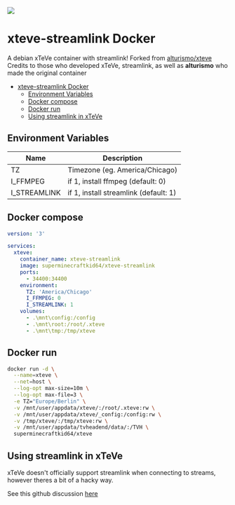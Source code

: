 ![](xTeVe_logo.PNG)

# xteve-streamlink Docker

A debian xTeVe container with streamlink!
Forked from [alturismo/xteve](https://github.com/alturismo/xteve)
Credits to those who developed xTeVe, streamlink, as well as **alturismo** who made the original container

- [xteve-streamlink Docker](#xteve-streamlink-docker)
  - [Environment Variables](#environment-variables)
  - [Docker compose](#docker-compose)
  - [Docker run](#docker-run)
  - [Using streamlink in xTeVe](#using-streamlink-in-xteve)


## Environment Variables

| Name | Description |
|---|---|
| TZ | Timezone (eg. America/Chicago)  |
| I_FFMPEG | if 1, install ffmpeg (default: 0) |
| I_STREAMLINK | if 1, install streamlink (default: 1) |


## Docker compose

```yaml
version: '3'

services:
  xteve:
    container_name: xteve-streamlink
    image: superminecraftkid64/xteve-streamlink
    ports:
      - 34400:34400
    environment:
      TZ: 'America/Chicago'
      I_FFMPEG: 0
      I_STREAMLINK: 1
    volumes:
      - .\mnt\config:/config
      - .\mnt\root:/root/.xteve
      - .\mnt\tmp:/tmp/xteve
```

## Docker run

```bash
docker run -d \
  --name=xteve \
  --net=host \
  --log-opt max-size=10m \
  --log-opt max-file=3 \
  -e TZ="Europe/Berlin" \
  -v /mnt/user/appdata/xteve/:/root/.xteve:rw \
  -v /mnt/user/appdata/xteve/_config:/config:rw \
  -v /tmp/xteve/:/tmp/xteve:rw \
  -v /mnt/user/appdata/tvheadend/data/:/TVH \
  superminecraftkid64/xteve
```

## Using streamlink in xTeVe

xTeVe doesn't officially support streamlink when connecting to streams, however theres a bit of a hacky way.

See this github discussion [here](https://github.com/streamlink/streamlink/discussions/3430#discussioncomment-234211)
